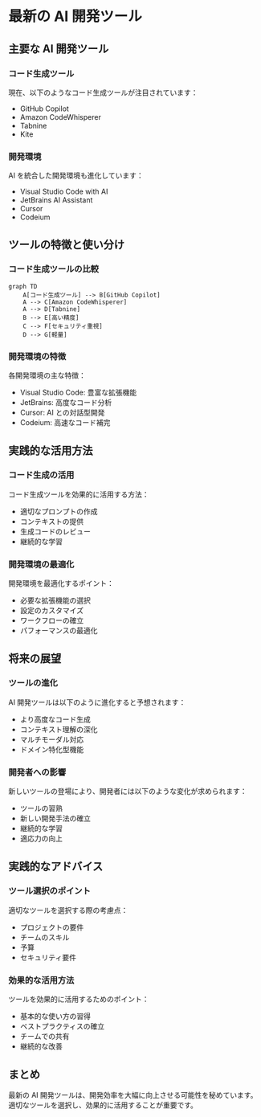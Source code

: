 # 最新の AI 開発ツール

## 主要な AI 開発ツール

### コード生成ツール

現在、以下のようなコード生成ツールが注目されています：

- GitHub Copilot
- Amazon CodeWhisperer
- Tabnine
- Kite

### 開発環境

AI を統合した開発環境も進化しています：

- Visual Studio Code with AI
- JetBrains AI Assistant
- Cursor
- Codeium

## ツールの特徴と使い分け

### コード生成ツールの比較

```mermaid
graph TD
    A[コード生成ツール] --> B[GitHub Copilot]
    A --> C[Amazon CodeWhisperer]
    A --> D[Tabnine]
    B --> E[高い精度]
    C --> F[セキュリティ重視]
    D --> G[軽量]
```

### 開発環境の特徴

各開発環境の主な特徴：

- Visual Studio Code: 豊富な拡張機能
- JetBrains: 高度なコード分析
- Cursor: AI との対話型開発
- Codeium: 高速なコード補完

## 実践的な活用方法

### コード生成の活用

コード生成ツールを効果的に活用する方法：

- 適切なプロンプトの作成
- コンテキストの提供
- 生成コードのレビュー
- 継続的な学習

### 開発環境の最適化

開発環境を最適化するポイント：

- 必要な拡張機能の選択
- 設定のカスタマイズ
- ワークフローの確立
- パフォーマンスの最適化

## 将来の展望

### ツールの進化

AI 開発ツールは以下のように進化すると予想されます：

- より高度なコード生成
- コンテキスト理解の深化
- マルチモーダル対応
- ドメイン特化型機能

### 開発者への影響

新しいツールの登場により、開発者には以下のような変化が求められます：

- ツールの習熟
- 新しい開発手法の確立
- 継続的な学習
- 適応力の向上

## 実践的なアドバイス

### ツール選択のポイント

適切なツールを選択する際の考慮点：

- プロジェクトの要件
- チームのスキル
- 予算
- セキュリティ要件

### 効果的な活用方法

ツールを効果的に活用するためのポイント：

- 基本的な使い方の習得
- ベストプラクティスの確立
- チームでの共有
- 継続的な改善

## まとめ

最新の AI 開発ツールは、開発効率を大幅に向上させる可能性を秘めています。適切なツールを選択し、効果的に活用することが重要です。
